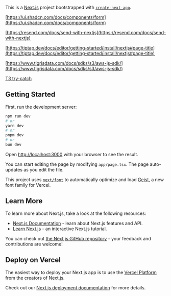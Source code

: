 This is a [Next.js](https://nextjs.org) project bootstrapped with [`create-next-app`](https://nextjs.org/docs/app/api-reference/cli/create-next-app).

[https://ui.shadcn.com/docs/components/form](https://ui.shadcn.com/docs/components/form)

[https://resend.com/docs/send-with-nextjs](https://resend.com/docs/send-with-nextjs)

[https://tiptap.dev/docs/editor/getting-started/install/nextjs#page-title](https://tiptap.dev/docs/editor/getting-started/install/nextjs#page-title)

[https://www.tigrisdata.com/docs/sdks/s3/aws-js-sdk/](https://www.tigrisdata.com/docs/sdks/s3/aws-js-sdk/)

[T3 try-catch](https://gist.github.com/t3dotgg/a486c4ae66d32bf17c09c73609dacc5b)

## Getting Started

First, run the development server:

```bash
npm run dev
# or
yarn dev
# or
pnpm dev
# or
bun dev
```

Open [http://localhost:3000](http://localhost:3000) with your browser to see the result.

You can start editing the page by modifying `app/page.tsx`. The page auto-updates as you edit the file.

This project uses [`next/font`](https://nextjs.org/docs/app/building-your-application/optimizing/fonts) to automatically optimize and load [Geist](https://vercel.com/font), a new font family for Vercel.

## Learn More

To learn more about Next.js, take a look at the following resources:

- [Next.js Documentation](https://nextjs.org/docs) - learn about Next.js features and API.
- [Learn Next.js](https://nextjs.org/learn) - an interactive Next.js tutorial.

You can check out [the Next.js GitHub repository](https://github.com/vercel/next.js) - your feedback and contributions are welcome!

## Deploy on Vercel

The easiest way to deploy your Next.js app is to use the [Vercel Platform](https://vercel.com/new?utm_medium=default-template&filter=next.js&utm_source=create-next-app&utm_campaign=create-next-app-readme) from the creators of Next.js.

Check out our [Next.js deployment documentation](https://nextjs.org/docs/app/building-your-application/deploying) for more details.
